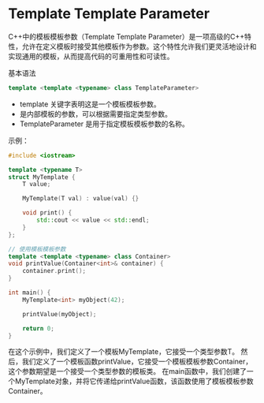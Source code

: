 <!--
 * @Description:
 * @Version: 2.0
 * @Author: chen, hua
 * @Date: 2023-11-21 09:03:27
 * @LastEditors: chen, hua
 * @LastEditTime: 2023-11-21 09:07:06
-->
# Template Template Parameter

C++中的模板模板参数（Template Template Parameter）是一项高级的C++特性，允许在定义模板时接受其他模板作为参数。这个特性允许我们更灵活地设计和实现通用的模板，从而提高代码的可重用性和可读性。

基本语法
```cpp
template <template <typename> class TemplateParameter>
```
- template 关键字表明这是一个模板模板参数。
- <typename> 是内部模板的参数，可以根据需要指定类型参数。
- TemplateParameter 是用于指定模板模板参数的名称。

示例：
```cpp
#include <iostream>

template <typename T>
struct MyTemplate {
    T value;

    MyTemplate(T val) : value(val) {}

    void print() {
        std::cout << value << std::endl;
    }
};

// 使用模板模板参数
template <template <typename> class Container>
void printValue(Container<int>& container) {
    container.print();
}

int main() {
    MyTemplate<int> myObject(42);

    printValue(myObject);

    return 0;
}

```

在这个示例中，我们定义了一个模板MyTemplate，它接受一个类型参数T。
然后，我们定义了一个模板函数printValue，它接受一个模板模板参数Container，这个参数期望是一个接受一个类型参数的模板类。
在main函数中，我们创建了一个MyTemplate对象，并将它传递给printValue函数，该函数使用了模板模板参数Container。